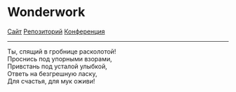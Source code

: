 # Wonderwork

[Сайт](http://ss13.ru)
[Репозиторий](https://github.com/BlueCabaret/Wonderwork)
[Конференция](spacestation13@conference.jabber.ru)

---

Ты, спящий в гробнице расколотой!
<br>Проснись под упорными взорами,
<br>Привстань под усталой улыбкой,
<br>Ответь на безгрешную ласку,
<br>Для счастья, для мук оживи!
